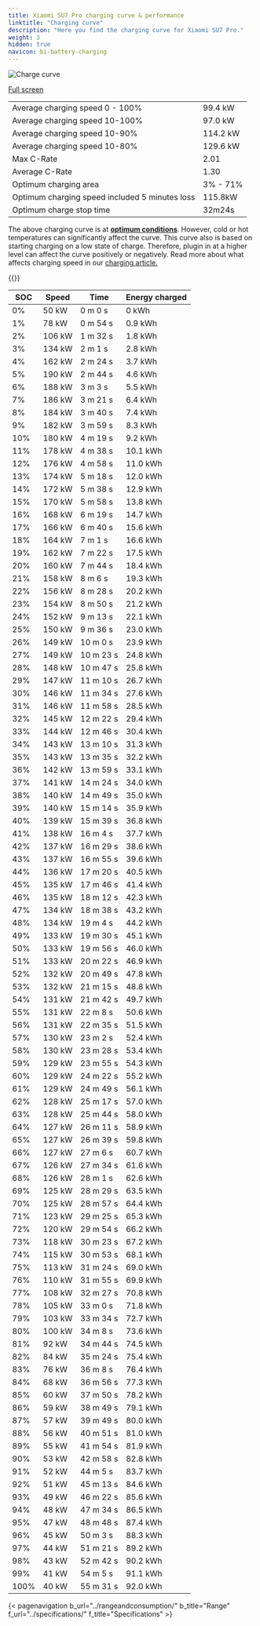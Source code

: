 ```yaml
---
title: Xiaomi SU7 Pro charging curve & performance
linktitle: "Charging curve"
description: "Here you find the charging curve for Xiaomi SU7 Pro."
weight: 3
hidden: true
navicon: bi-battery-charging
---
```

<!-- markdownlint-disable MD033 -->
<img src="/images/models/xiaomi/su7/su7_pro/chargingcurve.svg" alt="Charge curve" class="img-fluid">

[Full screen](/images/models/xiaomi/su7/su7_pro/chargingcurve.svg)


<table class="table table-striped border">
<tbody>
<tr>
<td>Average charging speed 0 - 100%</td><td>99.4 kW</td>
</tr>
<tr>
<td>Average charging speed 10-100%</td><td>97.0 kW</td>
</tr>
<tr>
<td>Average charging speed 10-90%</td><td>114.2 kW</td>
</tr>
<tr>
<td>Average charging speed 10-80%</td><td>129.6 kW</td>
</tr>
<tr>
<td>Max C-Rate</td><td>2.01</td>
</tr>
<tr>
<td>Average C-Rate</td><td>1.30</td>
</tr>
<tr>
<td>Optimum charging area</td><td>3% - 71%</td>
</tr>
<tr>
<td>Optimum charging speed included 5 minutes loss</td><td>115.8kW</td>
</tr>
<tr>
<td>Optimum charge stop time</td><td>32m24s</td>
</tr>
</tbody>
</table>


The above charging curve is at **[optimum conditions](../../../../../technology/battery/charging/#temperature)**. However, cold or hot temperatures can significantly affect the curve. This curve also is based on starting charging on a low state of charge. Therefore, plugin in at a higher level can affect the curve positively or negatively. Read more about what affects charging speed in our [charging article.](../../../../../technology/battery/charging/)


{{<evkxdisplayaddarticle />}}
<table class="table table-striped border">
<thead>
<tr><th>SOC</th><th>Speed</th><th>Time</th><th>Energy charged</th></tr>
</thead>
<tbody>
<tr>
<td>0%</td><td>50 kW</td><td> 0 m 0 s </td><td>0 kWh </td>
</tr>
<tr>
<td>1%</td><td>78 kW</td><td> 0 m 54 s </td><td>0.9 kWh </td>
</tr>
<tr>
<td>2%</td><td>106 kW</td><td> 1 m 32 s </td><td>1.8 kWh </td>
</tr>
<tr>
<td>3%</td><td>134 kW</td><td> 2 m 1 s </td><td>2.8 kWh </td>
</tr>
<tr>
<td>4%</td><td>162 kW</td><td> 2 m 24 s </td><td>3.7 kWh </td>
</tr>
<tr>
<td>5%</td><td>190 kW</td><td> 2 m 44 s </td><td>4.6 kWh </td>
</tr>
<tr>
<td>6%</td><td>188 kW</td><td> 3 m 3 s </td><td>5.5 kWh </td>
</tr>
<tr>
<td>7%</td><td>186 kW</td><td> 3 m 21 s </td><td>6.4 kWh </td>
</tr>
<tr>
<td>8%</td><td>184 kW</td><td> 3 m 40 s </td><td>7.4 kWh </td>
</tr>
<tr>
<td>9%</td><td>182 kW</td><td> 3 m 59 s </td><td>8.3 kWh </td>
</tr>
<tr>
<td>10%</td><td>180 kW</td><td> 4 m 19 s </td><td>9.2 kWh </td>
</tr>
<tr>
<td>11%</td><td>178 kW</td><td> 4 m 38 s </td><td>10.1 kWh </td>
</tr>
<tr>
<td>12%</td><td>176 kW</td><td> 4 m 58 s </td><td>11.0 kWh </td>
</tr>
<tr>
<td>13%</td><td>174 kW</td><td> 5 m 18 s </td><td>12.0 kWh </td>
</tr>
<tr>
<td>14%</td><td>172 kW</td><td> 5 m 38 s </td><td>12.9 kWh </td>
</tr>
<tr>
<td>15%</td><td>170 kW</td><td> 5 m 58 s </td><td>13.8 kWh </td>
</tr>
<tr>
<td>16%</td><td>168 kW</td><td> 6 m 19 s </td><td>14.7 kWh </td>
</tr>
<tr>
<td>17%</td><td>166 kW</td><td> 6 m 40 s </td><td>15.6 kWh </td>
</tr>
<tr>
<td>18%</td><td>164 kW</td><td> 7 m 1 s </td><td>16.6 kWh </td>
</tr>
<tr>
<td>19%</td><td>162 kW</td><td> 7 m 22 s </td><td>17.5 kWh </td>
</tr>
<tr>
<td>20%</td><td>160 kW</td><td> 7 m 44 s </td><td>18.4 kWh </td>
</tr>
<tr>
<td>21%</td><td>158 kW</td><td> 8 m 6 s </td><td>19.3 kWh </td>
</tr>
<tr>
<td>22%</td><td>156 kW</td><td> 8 m 28 s </td><td>20.2 kWh </td>
</tr>
<tr>
<td>23%</td><td>154 kW</td><td> 8 m 50 s </td><td>21.2 kWh </td>
</tr>
<tr>
<td>24%</td><td>152 kW</td><td> 9 m 13 s </td><td>22.1 kWh </td>
</tr>
<tr>
<td>25%</td><td>150 kW</td><td> 9 m 36 s </td><td>23.0 kWh </td>
</tr>
<tr>
<td>26%</td><td>149 kW</td><td> 10 m 0 s </td><td>23.9 kWh </td>
</tr>
<tr>
<td>27%</td><td>149 kW</td><td> 10 m 23 s </td><td>24.8 kWh </td>
</tr>
<tr>
<td>28%</td><td>148 kW</td><td> 10 m 47 s </td><td>25.8 kWh </td>
</tr>
<tr>
<td>29%</td><td>147 kW</td><td> 11 m 10 s </td><td>26.7 kWh </td>
</tr>
<tr>
<td>30%</td><td>146 kW</td><td> 11 m 34 s </td><td>27.6 kWh </td>
</tr>
<tr>
<td>31%</td><td>146 kW</td><td> 11 m 58 s </td><td>28.5 kWh </td>
</tr>
<tr>
<td>32%</td><td>145 kW</td><td> 12 m 22 s </td><td>29.4 kWh </td>
</tr>
<tr>
<td>33%</td><td>144 kW</td><td> 12 m 46 s </td><td>30.4 kWh </td>
</tr>
<tr>
<td>34%</td><td>143 kW</td><td> 13 m 10 s </td><td>31.3 kWh </td>
</tr>
<tr>
<td>35%</td><td>143 kW</td><td> 13 m 35 s </td><td>32.2 kWh </td>
</tr>
<tr>
<td>36%</td><td>142 kW</td><td> 13 m 59 s </td><td>33.1 kWh </td>
</tr>
<tr>
<td>37%</td><td>141 kW</td><td> 14 m 24 s </td><td>34.0 kWh </td>
</tr>
<tr>
<td>38%</td><td>140 kW</td><td> 14 m 49 s </td><td>35.0 kWh </td>
</tr>
<tr>
<td>39%</td><td>140 kW</td><td> 15 m 14 s </td><td>35.9 kWh </td>
</tr>
<tr>
<td>40%</td><td>139 kW</td><td> 15 m 39 s </td><td>36.8 kWh </td>
</tr>
<tr>
<td>41%</td><td>138 kW</td><td> 16 m 4 s </td><td>37.7 kWh </td>
</tr>
<tr>
<td>42%</td><td>137 kW</td><td> 16 m 29 s </td><td>38.6 kWh </td>
</tr>
<tr>
<td>43%</td><td>137 kW</td><td> 16 m 55 s </td><td>39.6 kWh </td>
</tr>
<tr>
<td>44%</td><td>136 kW</td><td> 17 m 20 s </td><td>40.5 kWh </td>
</tr>
<tr>
<td>45%</td><td>135 kW</td><td> 17 m 46 s </td><td>41.4 kWh </td>
</tr>
<tr>
<td>46%</td><td>135 kW</td><td> 18 m 12 s </td><td>42.3 kWh </td>
</tr>
<tr>
<td>47%</td><td>134 kW</td><td> 18 m 38 s </td><td>43.2 kWh </td>
</tr>
<tr>
<td>48%</td><td>134 kW</td><td> 19 m 4 s </td><td>44.2 kWh </td>
</tr>
<tr>
<td>49%</td><td>133 kW</td><td> 19 m 30 s </td><td>45.1 kWh </td>
</tr>
<tr>
<td>50%</td><td>133 kW</td><td> 19 m 56 s </td><td>46.0 kWh </td>
</tr>
<tr>
<td>51%</td><td>133 kW</td><td> 20 m 22 s </td><td>46.9 kWh </td>
</tr>
<tr>
<td>52%</td><td>132 kW</td><td> 20 m 49 s </td><td>47.8 kWh </td>
</tr>
<tr>
<td>53%</td><td>132 kW</td><td> 21 m 15 s </td><td>48.8 kWh </td>
</tr>
<tr>
<td>54%</td><td>131 kW</td><td> 21 m 42 s </td><td>49.7 kWh </td>
</tr>
<tr>
<td>55%</td><td>131 kW</td><td> 22 m 8 s </td><td>50.6 kWh </td>
</tr>
<tr>
<td>56%</td><td>131 kW</td><td> 22 m 35 s </td><td>51.5 kWh </td>
</tr>
<tr>
<td>57%</td><td>130 kW</td><td> 23 m 2 s </td><td>52.4 kWh </td>
</tr>
<tr>
<td>58%</td><td>130 kW</td><td> 23 m 28 s </td><td>53.4 kWh </td>
</tr>
<tr>
<td>59%</td><td>129 kW</td><td> 23 m 55 s </td><td>54.3 kWh </td>
</tr>
<tr>
<td>60%</td><td>129 kW</td><td> 24 m 22 s </td><td>55.2 kWh </td>
</tr>
<tr>
<td>61%</td><td>129 kW</td><td> 24 m 49 s </td><td>56.1 kWh </td>
</tr>
<tr>
<td>62%</td><td>128 kW</td><td> 25 m 17 s </td><td>57.0 kWh </td>
</tr>
<tr>
<td>63%</td><td>128 kW</td><td> 25 m 44 s </td><td>58.0 kWh </td>
</tr>
<tr>
<td>64%</td><td>127 kW</td><td> 26 m 11 s </td><td>58.9 kWh </td>
</tr>
<tr>
<td>65%</td><td>127 kW</td><td> 26 m 39 s </td><td>59.8 kWh </td>
</tr>
<tr>
<td>66%</td><td>127 kW</td><td> 27 m 6 s </td><td>60.7 kWh </td>
</tr>
<tr>
<td>67%</td><td>126 kW</td><td> 27 m 34 s </td><td>61.6 kWh </td>
</tr>
<tr>
<td>68%</td><td>126 kW</td><td> 28 m 1 s </td><td>62.6 kWh </td>
</tr>
<tr>
<td>69%</td><td>125 kW</td><td> 28 m 29 s </td><td>63.5 kWh </td>
</tr>
<tr>
<td>70%</td><td>125 kW</td><td> 28 m 57 s </td><td>64.4 kWh </td>
</tr>
<tr>
<td>71%</td><td>123 kW</td><td> 29 m 25 s </td><td>65.3 kWh </td>
</tr>
<tr>
<td>72%</td><td>120 kW</td><td> 29 m 54 s </td><td>66.2 kWh </td>
</tr>
<tr>
<td>73%</td><td>118 kW</td><td> 30 m 23 s </td><td>67.2 kWh </td>
</tr>
<tr>
<td>74%</td><td>115 kW</td><td> 30 m 53 s </td><td>68.1 kWh </td>
</tr>
<tr>
<td>75%</td><td>113 kW</td><td> 31 m 24 s </td><td>69.0 kWh </td>
</tr>
<tr>
<td>76%</td><td>110 kW</td><td> 31 m 55 s </td><td>69.9 kWh </td>
</tr>
<tr>
<td>77%</td><td>108 kW</td><td> 32 m 27 s </td><td>70.8 kWh </td>
</tr>
<tr>
<td>78%</td><td>105 kW</td><td> 33 m 0 s </td><td>71.8 kWh </td>
</tr>
<tr>
<td>79%</td><td>103 kW</td><td> 33 m 34 s </td><td>72.7 kWh </td>
</tr>
<tr>
<td>80%</td><td>100 kW</td><td> 34 m 8 s </td><td>73.6 kWh </td>
</tr>
<tr>
<td>81%</td><td>92 kW</td><td> 34 m 44 s </td><td>74.5 kWh </td>
</tr>
<tr>
<td>82%</td><td>84 kW</td><td> 35 m 24 s </td><td>75.4 kWh </td>
</tr>
<tr>
<td>83%</td><td>76 kW</td><td> 36 m 8 s </td><td>76.4 kWh </td>
</tr>
<tr>
<td>84%</td><td>68 kW</td><td> 36 m 56 s </td><td>77.3 kWh </td>
</tr>
<tr>
<td>85%</td><td>60 kW</td><td> 37 m 50 s </td><td>78.2 kWh </td>
</tr>
<tr>
<td>86%</td><td>59 kW</td><td> 38 m 49 s </td><td>79.1 kWh </td>
</tr>
<tr>
<td>87%</td><td>57 kW</td><td> 39 m 49 s </td><td>80.0 kWh </td>
</tr>
<tr>
<td>88%</td><td>56 kW</td><td> 40 m 51 s </td><td>81.0 kWh </td>
</tr>
<tr>
<td>89%</td><td>55 kW</td><td> 41 m 54 s </td><td>81.9 kWh </td>
</tr>
<tr>
<td>90%</td><td>53 kW</td><td> 42 m 58 s </td><td>82.8 kWh </td>
</tr>
<tr>
<td>91%</td><td>52 kW</td><td> 44 m 5 s </td><td>83.7 kWh </td>
</tr>
<tr>
<td>92%</td><td>51 kW</td><td> 45 m 13 s </td><td>84.6 kWh </td>
</tr>
<tr>
<td>93%</td><td>49 kW</td><td> 46 m 22 s </td><td>85.6 kWh </td>
</tr>
<tr>
<td>94%</td><td>48 kW</td><td> 47 m 34 s </td><td>86.5 kWh </td>
</tr>
<tr>
<td>95%</td><td>47 kW</td><td> 48 m 48 s </td><td>87.4 kWh </td>
</tr>
<tr>
<td>96%</td><td>45 kW</td><td> 50 m 3 s </td><td>88.3 kWh </td>
</tr>
<tr>
<td>97%</td><td>44 kW</td><td> 51 m 21 s </td><td>89.2 kWh </td>
</tr>
<tr>
<td>98%</td><td>43 kW</td><td> 52 m 42 s </td><td>90.2 kWh </td>
</tr>
<tr>
<td>99%</td><td>41 kW</td><td> 54 m 5 s </td><td>91.1 kWh </td>
</tr>
<tr>
<td>100%</td><td>40 kW</td><td> 55 m 31 s </td><td>92.0 kWh </td>
</tr>
</tbody>
</table>


{< pagenavigation b_url="../rangeandconsumption/" b_title="Range" f_url="../specifications/" f_title="Specifications" >}
